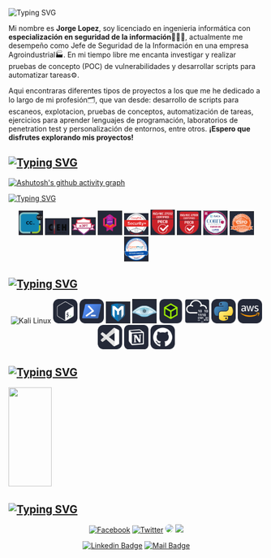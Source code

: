 ![Typing SVG](https://readme-typing-svg.herokuapp.com/?color=02D9F7FF&size=35&center=true&vCenter=true&width=1000&lines=Hola👋;Soy+Metahack;Ingeniero+de+Ciberseguridad;Bienvenido!)

<p>Mi nombre es <strong>Jorge Lopez</strong>, soy licenciado en ingenieria informática con <strong>especialización en seguridad de la información</strong>👨🏻‍🎓, actualmente me desempeño como Jefe de Seguridad de la Información en una empresa Agroindustrial🏭. En mi tiempo libre me encanta investigar y realizar pruebas de concepto (POC) de vulnerabilidades y desarrollar scripts para automatizar tareas⚙️.

Aqui encontraras diferentes tipos de proyectos a los que me he dedicado a lo largo de mi profesión🗂️, que van desde: desarrollo de scripts para escaneos, explotacion, pruebas de conceptos, automatización de tareas, ejercicios para aprender lenguajes de programación, laboratorios de penetration test y personalización de entornos, entre otros. <strong>¡Espero que disfrutes explorando mis proyectos!</strong></p>
 
<!-------------------------------------------------------------------------------------------------------------------------------------------------------------------------->
## [![Typing SVG](https://readme-typing-svg.herokuapp.com?font=Fira+Code&duration=1&color=4DF71F&vCenter=true&repeat=false&random=false&width=435&lines=%F0%9F%93%88+Mi+Actividad)](https://git.io/typing-svg)
[![Ashutosh's github activity graph](https://github-readme-activity-graph.vercel.app/graph?username=Metahack10&bg_color=0d1117&color=ffffff&line=00b3ff&point=f9fafa&area=true&hide_border=true&title_color=02D9F7FF&days=6)](https://github.com/ashutosh00710/github-readme-activity-graph)

<!-------------------------------------------------------------------------------------------------------------------------------------------------------------------------->
[![Typing SVG](https://readme-typing-svg.herokuapp.com?font=Fira+Code&duration=1&color=4DF71F&vCenter=true&repeat=false&random=false&width=435&lines=%F0%9F%8F%85+Mis+Certificaciones)](https://git.io/typing-svg)

<p align="center">
<img src="https://github.com/Metahack10/my_vault/blob/master/Iconos/CC1.png" width="48" title="Certified In Cybersecurity">
<img src="https://github.com/Metahack10/my_vault/blob/master/Iconos/CEH1.png" width="48" title="Certified Ethical Hacker">
<img src="https://github.com/Metahack10/my_vault/blob/master/Iconos/eJPT1.png" width="48" title="eLearn Junior Penetration Tester">
<img src="https://github.com/Metahack10/my_vault/blob/master/Iconos/eCPPT1.png" width="48" title="eLearn Certified Professional Penetration Tester">
<img src="https://github.com/Metahack10/my_vault/blob/master/Iconos/ComptiaSec+1.png" width="48" title="Comptia Security">
<img src="https://github.com/Metahack10/my_vault/blob/master/Iconos/ISO27032_1.png" width="48" title="Lead Cybersecurity Manager">
<img src="https://github.com/Metahack10/my_vault/blob/master/Iconos/ISO27001_1.png" width="48" title="Lead Auditor">
<img src="https://github.com/Metahack10/my_vault/blob/master/Iconos/Cobit5F1.png" width="48" title="Cobit 5 Foundation">
<img src="https://github.com/Metahack10/my_vault/blob/master/Iconos/CSPO1.png" width="48" title="Certified Scrum Product Owner">
<img src="https://github.com/Metahack10/my_vault/blob/master/Iconos/SMPC1.png" width="48" title="Scrum Master Professional Certificate"> 
</p>

<!-------------------------------------------------------------------------------------------------------------------------------------------------------------------------->
## [![Typing SVG](https://readme-typing-svg.herokuapp.com?font=Fira+Code&duration=1&color=4DF71F&vCenter=true&repeat=false&random=false&width=435&lines=%F0%9F%A6%B8%F0%9F%8F%BB%E2%80%8D%E2%99%82%EF%B8%8F+My+Skills)](https://git.io/typing-svg)

<p align="center">
<img src="https://github.com/tandpfun/skill-icons/blob/main/icons/Kali-Dark.svg" width="48" title="Kali Linux">
<img src="https://github.com/tandpfun/skill-icons/blob/main/icons/Bash-Dark.svg" width="48" title="Bash Scripting">  
<img src="https://github.com/tandpfun/skill-icons/blob/main/icons/Powershell-Dark.svg" width="48" title="Powershell">
<img src="https://github.com/Metahack10/my_vault/blob/master/Iconos/Metasploit1.png" width="48" title="Metasploit">
<img src="https://github.com/Metahack10/my_vault/blob/master/Iconos/Nmap1.png" width="48" title="Nmap">
<img src="https://github.com/Metahack10/my_vault/blob/master/Iconos/HTB1.png" width="48" title="HackTheBox">
<img src="https://github.com/Metahack10/my_vault/blob/master/Iconos/THM1.png" width="48" title="TryHackMe">
<img src="https://github.com/tandpfun/skill-icons/blob/main/icons/Python-Dark.svg" width="48" title="Python">
 <img src="https://github.com/tandpfun/skill-icons/blob/main/icons/AWS-Dark.svg" width="48" title="AWS Security">
<img src="https://github.com/tandpfun/skill-icons/blob/main/icons/VSCode-Dark.svg" width="48" title="Vscode">
<img src="https://github.com/tandpfun/skill-icons/blob/main/icons/Notion-Dark.svg" width="48" title="Notion">
<img src="https://github.com/Metahack10/my_vault/blob/master/Iconos/Github-Dark.svg" width="48" title="GitHub">
</p>

<!-------------------------------------------------------------------------------------------------------------------------------------------------------------------------->
## [![Typing SVG](https://readme-typing-svg.herokuapp.com?font=Fira+Code&duration=1&color=4DF71F&vCenter=true&repeat=false&random=false&width=435&lines=%F0%9F%91%A8%F0%9F%8F%BE%E2%80%8D%F0%9F%92%BB+Mis+Lenguajes)](https://git.io/typing-svg)
<img width="41%" height="195px" src="https://github-readme-stats.vercel.app/api/top-langs/?username=Metahack10&layout=compact&hide_border=true&title_color=02D9F7FF&text_color=02D9F7FF&bg_color=0d1117" />

<!-------------------------------------------------------------------------------------------------------------------------------------------------------------------------->
## [![Typing SVG](https://readme-typing-svg.herokuapp.com?font=Fira+Code&duration=1&color=4DF71F&vCenter=true&repeat=false&random=false&width=435&lines=%F0%9F%8C%90+Redes+Sociales)](https://git.io/typing-svg)

<div align="center">
<a href="https://facebook.com/profile.php?id=610662976" target="_blank"><img alt="Facebook" src="https://img.shields.io/badge/facebook-%231DA1F2.svg?&style=for-the-badge&logo=facebook&logoColor=white"/></a>
<a href="https://x.com/Jlopez_life" target="_blank"><img alt="Twitter" src="https://img.shields.io/badge/twitter-%231DA1F2.svg?&style=for-the-badge&logo=twitter&logoColor=white" /></a>  
<a href="https://www.youtube.com/@JorgeLopez-br4mt" target="_blank"><img src="https://img.shields.io/badge/-youtube-d71e18?style=for-the-badge&logo=youtube&logoColor=white" style="border-radius: 30px"></a> 
<a href="https://www.instagram.com/jorgedelacelula59/" target="_blank"><img src="https://img.shields.io/badge/-Instagram-%23E4405F?style=for-the-badge&logo=instagram&logoColor=white"</a> 

[![Linkedin Badge](https://img.shields.io/badge/linkedin-%230077B5.svg?&style=for-the-badge&logo=linkedin&logoColor=white)](https://www.linkedin.com/in/jorge-lopez-vicente/)
[![Mail Badge](https://img.shields.io/badge/email-c14438?style=for-the-badge&logo=Gmail&logoColor=white&link=mailto:pkflopez@gmail.com)](mailto:pkflopez@gmail.com)
</div>
